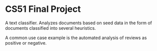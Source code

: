 # CS51 Final Project

A text classifier.  Analyzes documents based on seed data in the form of documents classified into several heuristics.

A common use case example is the automated analysis of reviews as positive or negative.
